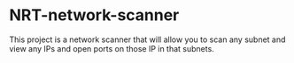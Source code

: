 # NRT-network-scanner
This project is a network scanner that will allow you to scan any subnet and view any IPs and open ports on those IP in that subnets.
